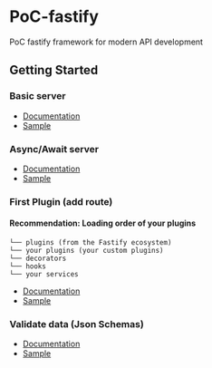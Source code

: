 # PoC-fastify
PoC fastify framework for modern API development


## Getting Started

### Basic server
- [Documentation](https://www.fastify.io/docs/latest/Getting-Started/#your-first-server)
- [Sample](basics/basic_server.js)


### Async/Await server
- [Documentation](https://www.fastify.io/docs/latest/Getting-Started/#your-first-server)
- [Sample](basics/async_server.js)

### First Plugin (add route)

#### Recommendation: Loading order of your plugins

```
└── plugins (from the Fastify ecosystem)
└── your plugins (your custom plugins)
└── decorators
└── hooks
└── your services
```

- [Documentation](https://www.fastify.io/docs/latest/Getting-Started/#your-first-plugin)
- [Sample](basics/basic_plugin.js)


### Validate data (Json Schemas)

- [Documentation](https://www.fastify.io/docs/latest/Getting-Started/#validate-your-data)
- [Sample](basics/validate_data.js)

